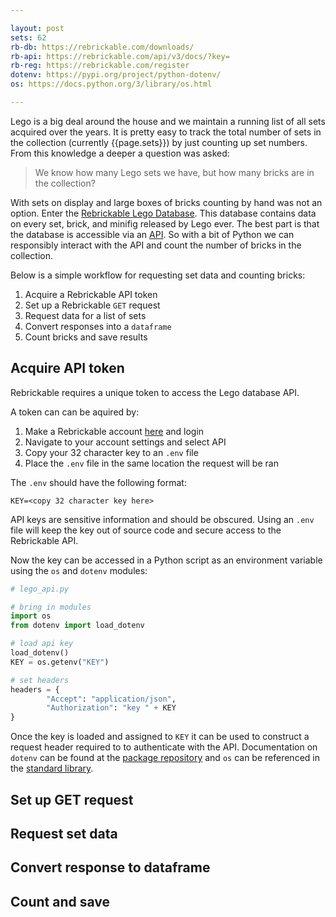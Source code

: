```yaml
---

layout: post
sets: 62
rb-db: https://rebrickable.com/downloads/
rb-api: https://rebrickable.com/api/v3/docs/?key=
rb-reg: https://rebrickable.com/register
dotenv: https://pypi.org/project/python-dotenv/
os: https://docs.python.org/3/library/os.html

---
```


Lego is a big deal around the house and we maintain a running list of all sets acquired over the years. It is pretty easy to track the total number of sets in the collection (currently {{page.sets}}) by just counting up set numbers. From this knowledge a deeper a question was asked:

>We know how many Lego sets we have, but how many bricks are in the collection?

With sets on display and large boxes of bricks counting by hand was not an option. Enter the [Rebrickable Lego Database]({{page.rb-db}}). This database contains data on every set, brick, and minifig released by Lego ever. The best part is that the database is accessible via an [API]({{page.rb-api}}). So with a bit of Python we can responsibly interact with the API and count the number of bricks in the collection.

Below is a simple workflow for requesting set data and counting bricks:

1. Acquire a Rebrickable API token
2. Set up a Rebrickable `GET` request
3. Request data for a list of sets
4. Convert responses into a `dataframe`
5. Count bricks and save results

## Acquire API token

Rebrickable requires a unique token to access the Lego database API. 

A token can can be aquired by:

1. Make a Rebrickable account [here]({{page.rb-reg}}) and login
2. Navigate to your account settings and select API
3. Copy your 32 character key to an `.env` file
4. Place the `.env` file in the same location the request will be ran

The `.env` should have the following format:

```
KEY=<copy 32 character key here>
```

API keys are sensitive information and should be obscured. Using an `.env` file will keep the key out of source code and secure access to the Rebrickable API. 

Now the key can be accessed in a Python script as an environment variable using the `os` and `dotenv` modules:

```python
# lego_api.py

# bring in modules
import os
from dotenv import load_dotenv

# load api key
load_dotenv()
KEY = os.getenv("KEY")

# set headers
headers = {
        "Accept": "application/json",
        "Authorization": "key " + KEY
}
```

Once the key is loaded and assigned to `KEY` it can be used to construct a request header required to to authenticate with the API. Documentation on `dotenv` can be found at the [package repository]({{page.dotenv}}) and `os` can be referenced in the [standard library]({{page.os}}).


## Set up GET request

## Request set data

## Convert response to dataframe

## Count and save





